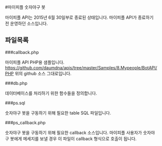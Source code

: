 #마이피플 숫자야구 봇

마이피플 API는 2015년 6월 30일부로 종료된 상태입니다.
마이피플 API가 종료하기 전 운영하던 소스입니다.

## 파일목록

###callback.php

마이피플 API PHP용 샘플입니다.
https://github.com/daumdna/apis/tree/master/Samples/8.Mypeople/BotAPI/PHP
위의 github 소스 그대로입니다.

###db.php

데이터베이스를 처리하기 위한 함수들을 정의합니다.

###ps.sql

숫자야구 봇을 구동하기 위해 필요한 table SQL 파일입니다.

###ps_callback.php

숫자야구 봇을 구동하기 위해 필요한 callback 소스입니다.
마이피플 사용자가 숫자야구 봇에게 메세지를 보낼 경우 이 파일이 callback 형식으로 호출이 됩니다.
